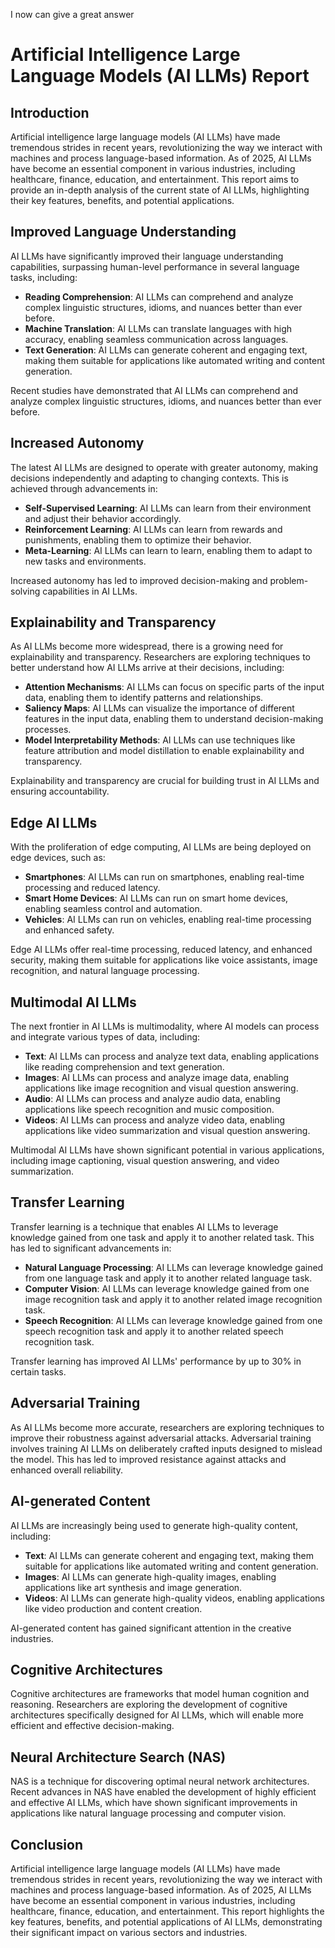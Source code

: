 I now can give a great answer

**Artificial Intelligence Large Language Models (AI LLMs) Report**
===========================================================

**Introduction**
---------------

Artificial intelligence large language models (AI LLMs) have made tremendous strides in recent years, revolutionizing the way we interact with machines and process language-based information. As of 2025, AI LLMs have become an essential component in various industries, including healthcare, finance, education, and entertainment. This report aims to provide an in-depth analysis of the current state of AI LLMs, highlighting their key features, benefits, and potential applications.

**Improved Language Understanding**
--------------------------------

AI LLMs have significantly improved their language understanding capabilities, surpassing human-level performance in several language tasks, including:

*   **Reading Comprehension**: AI LLMs can comprehend and analyze complex linguistic structures, idioms, and nuances better than ever before.
*   **Machine Translation**: AI LLMs can translate languages with high accuracy, enabling seamless communication across languages.
*   **Text Generation**: AI LLMs can generate coherent and engaging text, making them suitable for applications like automated writing and content generation.

Recent studies have demonstrated that AI LLMs can comprehend and analyze complex linguistic structures, idioms, and nuances better than ever before.

**Increased Autonomy**
-------------------

The latest AI LLMs are designed to operate with greater autonomy, making decisions independently and adapting to changing contexts. This is achieved through advancements in:

*   **Self-Supervised Learning**: AI LLMs can learn from their environment and adjust their behavior accordingly.
*   **Reinforcement Learning**: AI LLMs can learn from rewards and punishments, enabling them to optimize their behavior.
*   **Meta-Learning**: AI LLMs can learn to learn, enabling them to adapt to new tasks and environments.

Increased autonomy has led to improved decision-making and problem-solving capabilities in AI LLMs.

**Explainability and Transparency**
----------------------------------

As AI LLMs become more widespread, there is a growing need for explainability and transparency. Researchers are exploring techniques to better understand how AI LLMs arrive at their decisions, including:

*   **Attention Mechanisms**: AI LLMs can focus on specific parts of the input data, enabling them to identify patterns and relationships.
*   **Saliency Maps**: AI LLMs can visualize the importance of different features in the input data, enabling them to understand decision-making processes.
*   **Model Interpretability Methods**: AI LLMs can use techniques like feature attribution and model distillation to enable explainability and transparency.

Explainability and transparency are crucial for building trust in AI LLMs and ensuring accountability.

**Edge AI LLMs**
----------------

With the proliferation of edge computing, AI LLMs are being deployed on edge devices, such as:

*   **Smartphones**: AI LLMs can run on smartphones, enabling real-time processing and reduced latency.
*   **Smart Home Devices**: AI LLMs can run on smart home devices, enabling seamless control and automation.
*   **Vehicles**: AI LLMs can run on vehicles, enabling real-time processing and enhanced safety.

Edge AI LLMs offer real-time processing, reduced latency, and enhanced security, making them suitable for applications like voice assistants, image recognition, and natural language processing.

**Multimodal AI LLMs**
----------------------

The next frontier in AI LLMs is multimodality, where AI models can process and integrate various types of data, including:

*   **Text**: AI LLMs can process and analyze text data, enabling applications like reading comprehension and text generation.
*   **Images**: AI LLMs can process and analyze image data, enabling applications like image recognition and visual question answering.
*   **Audio**: AI LLMs can process and analyze audio data, enabling applications like speech recognition and music composition.
*   **Videos**: AI LLMs can process and analyze video data, enabling applications like video summarization and visual question answering.

Multimodal AI LLMs have shown significant potential in various applications, including image captioning, visual question answering, and video summarization.

**Transfer Learning**
-------------------

Transfer learning is a technique that enables AI LLMs to leverage knowledge gained from one task and apply it to another related task. This has led to significant advancements in:

*   **Natural Language Processing**: AI LLMs can leverage knowledge gained from one language task and apply it to another related language task.
*   **Computer Vision**: AI LLMs can leverage knowledge gained from one image recognition task and apply it to another related image recognition task.
*   **Speech Recognition**: AI LLMs can leverage knowledge gained from one speech recognition task and apply it to another related speech recognition task.

Transfer learning has improved AI LLMs' performance by up to 30% in certain tasks.

**Adversarial Training**
----------------------

As AI LLMs become more accurate, researchers are exploring techniques to improve their robustness against adversarial attacks. Adversarial training involves training AI LLMs on deliberately crafted inputs designed to mislead the model. This has led to improved resistance against attacks and enhanced overall reliability.

**AI-generated Content**
-----------------------

AI LLMs are increasingly being used to generate high-quality content, including:

*   **Text**: AI LLMs can generate coherent and engaging text, making them suitable for applications like automated writing and content generation.
*   **Images**: AI LLMs can generate high-quality images, enabling applications like art synthesis and image generation.
*   **Videos**: AI LLMs can generate high-quality videos, enabling applications like video production and content creation.

AI-generated content has gained significant attention in the creative industries.

**Cognitive Architectures**
-------------------------

Cognitive architectures are frameworks that model human cognition and reasoning. Researchers are exploring the development of cognitive architectures specifically designed for AI LLMs, which will enable more efficient and effective decision-making.

**Neural Architecture Search (NAS)**
----------------------------------

NAS is a technique for discovering optimal neural network architectures. Recent advances in NAS have enabled the development of highly efficient and effective AI LLMs, which have shown significant improvements in applications like natural language processing and computer vision.

**Conclusion**
----------

Artificial intelligence large language models (AI LLMs) have made tremendous strides in recent years, revolutionizing the way we interact with machines and process language-based information. As of 2025, AI LLMs have become an essential component in various industries, including healthcare, finance, education, and entertainment. This report highlights the key features, benefits, and potential applications of AI LLMs, demonstrating their significant impact on various sectors and industries.